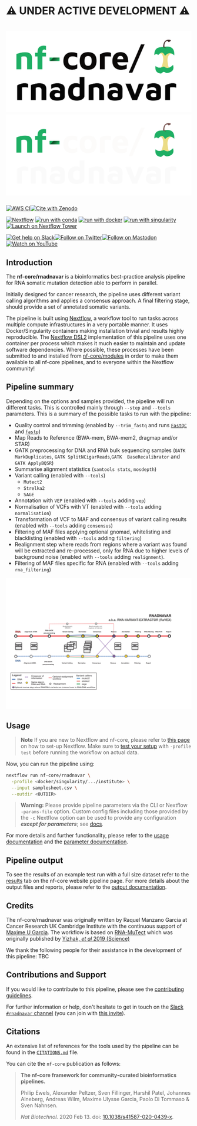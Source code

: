 # :warning: UNDER ACTIVE DEVELOPMENT :warning:

# ![nf-core/rnadnavar](docs/images/nf-core-rnadnavar_logo_light.png#gh-light-mode-only) ![nf-core/rnadnavar](docs/images/nf-core-rnadnavar_logo_dark.png#gh-dark-mode-only)

[![AWS CI](https://img.shields.io/badge/CI%20tests-full%20size-FF9900?labelColor=000000&logo=Amazon%20AWS)](https://nf-co.re/rnadnavar/results)[![Cite with Zenodo](http://img.shields.io/badge/DOI-10.5281/zenodo.XXXXXXX-1073c8?labelColor=000000)](https://doi.org/10.5281/zenodo.XXXXXXX)

[![Nextflow](https://img.shields.io/badge/nextflow%20DSL2-%E2%89%A523.04.0-23aa62.svg)](https://www.nextflow.io/)
[![run with conda](http://img.shields.io/badge/run%20with-conda-3EB049?labelColor=000000&logo=anaconda)](https://docs.conda.io/en/latest/)
[![run with docker](https://img.shields.io/badge/run%20with-docker-0db7ed?labelColor=000000&logo=docker)](https://www.docker.com/)
[![run with singularity](https://img.shields.io/badge/run%20with-singularity-1d355c.svg?labelColor=000000)](https://sylabs.io/docs/)
[![Launch on Nextflow Tower](https://img.shields.io/badge/Launch%20%F0%9F%9A%80-Nextflow%20Tower-%234256e7)](https://tower.nf/launch?pipeline=https://github.com/nf-core/rnadnavar)

[![Get help on Slack](http://img.shields.io/badge/slack-nf--core%20%23rnadnavar-4A154B?labelColor=000000&logo=slack)](https://nfcore.slack.com/channels/rnadnavar)[![Follow on Twitter](http://img.shields.io/badge/twitter-%40nf__core-1DA1F2?labelColor=000000&logo=twitter)](https://twitter.com/nf_core)[![Follow on Mastodon](https://img.shields.io/badge/mastodon-nf__core-6364ff?labelColor=FFFFFF&logo=mastodon)](https://mstdn.science/@nf_core)[![Watch on YouTube](http://img.shields.io/badge/youtube-nf--core-FF0000?labelColor=000000&logo=youtube)](https://www.youtube.com/c/nf-core)

## Introduction

The **nf-core/rnadnavar** is a bioinformatics best-practice
analysis pipeline for RNA somatic mutation detection
able to perform in parallel.

Initially designed for cancer research, the pipeline
uses different variant calling algorithms and applies a
consensus approach. A final filtering stage, should
provide a set of annotated somatic variants.

The pipeline is built using [Nextflow](https://www.nextflow.io), a workflow tool to run tasks across
multiple compute infrastructures in a very portable
manner. It uses Docker/Singularity containers making
installation trivial and results highly reproducible.
The [Nextflow DSL2](https://www.nextflow.io/docs/latest/dsl2.html) implementation of this
pipeline uses one container per process which makes it
much easier to maintain and update software
dependencies. Where possible, these processes have been
submitted to and installed from [nf-core/modules](https://github.com/nf-core/modules) in order to make them available to all nf-core pipelines, and to everyone within the Nextflow community!

<!-- TODO nf-core:
  Complete this sentence with a 2-3 sentence summary of what types of data the pipeline ingests, a brief overview of the
  major pipeline sections and the types of output it produces. You're giving an overview to someone new
  to nf-core here, in 15-20 seconds. For an example, see https://github.com/nf-core/rnaseq/blob/master/README.md#introduction
-->

## Pipeline summary

Depending on the options and samples provided, the 
pipeline will run different tasks. This is controlled 
mainly through `--step` and `--tools` parameters. This 
is a summary of the possible tasks to run with the pipeline:

- Quality control and trimming (enabled by 
  `--trim_fastq` and runs [`FastQC`](https://www.bioinformatics.babraham.ac.uk/projects/fastqc/) and 
  [`fastp`](https://github.com/OpenGene/fastp))
- Map Reads to Reference (BWA-mem, BWA-mem2, dragmap 
  and/or STAR)
- GATK preprocessing for DNA and RNA bulk sequencing 
  samples (`GATK MarkDuplicates`, `GATK SplitNCigarReads`,`GATK 
  BaseRecalibrator` and `GATK ApplyBQSR`)
- Summarise alignment statistics (`samtools stats`, `mosdepth`)
- Variant calling (enabled with `--tools`)
  - `Mutect2`
  - `Strelka2`
  - `SAGE`
- Annotation with `VEP` (enabled with `--tools` adding 
  `vep`)
- Normalisation of VCFs with VT (enabled with `--tools` 
  adding `normalisation`)
- Transformation of VCF to MAF and consensus of variant 
  calling results (enabled with `--tools` adding 
  `consensus`)
- Filtering of MAF files applying optional gnomad, 
  whitelisting and blacklisting (enabled with `--tools` 
  adding `filtering`)
- Realignment step where reads from regions where a variant 
  was found will be extracted and re-processed, only for 
  RNA due to higher levels of background noise (enabled 
  with `--tools` adding `realignment`).
- Filtering of MAF files specific for RNA (enabled with 
  `--tools` adding `rna_filtering`)


<p align="center">
    <img title="RNADNAVAR Workflow"
src="docs/images/rnadnavar_schemav3.png">
</p>

## Usage

> **Note**
> If you are new to Nextflow and nf-core, please refer to [this page](https://nf-co.re/docs/usage/installation) on how
> to set-up Nextflow. Make sure to [test your setup](https://nf-co.re/docs/usage/introduction#how-to-run-a-pipeline)
> with `-profile test` before running the workflow on actual data.

<!-- TODO nf-core: Describe the minimum required steps to execute the pipeline, e.g. how to prepare samplesheets.
    Explain what rows and columns represent. For instance (please edit as appropriate):

First, prepare a samplesheet with your input data that looks as follows:

`samplesheet.csv`:


```csv
sample,lane,fastq_1,fastq_2
CONTROL_REP1,LX,AEG588A1_S1_L002_R1_001.fastq.gz,
AEG588A1_S1_L002_R2_001.fastq.gz
```

Each row represents a fastq file (single-end) or a pair of fastq files (paired end).

-->

Now, you can run the pipeline using:

<!-- TODO nf-core: update the following command to include all required parameters for a minimal example -->

```bash
nextflow run nf-core/rnadnavar \
  -profile <docker/singularity/.../institute> \
  --input samplesheet.csv \
  --outdir <OUTDIR>
```

> **Warning:**
> Please provide pipeline parameters via the CLI or Nextflow `-params-file` option. Custom config files including those
> provided by the `-c` Nextflow option can be used to provide any configuration _**except for parameters**_;
> see [docs](https://nf-co.re/usage/configuration#custom-configuration-files).

For more details and further functionality, please refer to the [usage documentation](https://nf-co.re/rnadnavar/usage) and the [parameter documentation](https://nf-co.re/rnadnavar/parameters).

## Pipeline output

To see the results of an example test run with a full size dataset refer to the [results](https://nf-co.re/rnadnavar/results) tab on the nf-core website pipeline page.
For more details about the output files and reports, please refer to the
[output documentation](https://nf-co.re/rnadnavar/output).

## Credits

The nf-core/rnadnavar was originally written by Raquel
Manzano Garcia at Cancer Research UK Cambridge Institute
with the continuous support of [Maxime U Garcia](https://github.com/maxulysse). The 
workflow is based on
[RNA-MuTect](https://github.com/broadinstitute/RNA_MUTECT_1.0-1) which was
originally published by [Yizhak, _et al_ 2019 (Science)](https://www.science.org/doi/10.1126/science.aaw0726)

We thank the following people for their assistance in the development of this pipeline:
TBC

<!-- TODO nf-core: If applicable, make list of people who have also contributed -->

## Contributions and Support

If you would like to contribute to this pipeline, please see the [contributing guidelines](.github/CONTRIBUTING.md).

For further information or help, don't hesitate to get in touch on the [Slack `#rnadnavar` channel](https://nfcore.slack.com/channels/rnadnavar) (you can join with [this invite](https://nf-co.re/join/slack)).

## Citations

<!-- TODO nf-core: Add citation for pipeline after first release. Uncomment lines below and update Zenodo doi and badge at the top of this file. -->
<!-- If you use  nf-core/rnadnavar for your analysis, please cite it using the following doi: [10.5281/zenodo.XXXXXX](https://doi.org/10.5281/zenodo.XXXXXX) -->

<!-- TODO nf-core: Add bibliography of tools and data used in your pipeline -->

An extensive list of references for the tools used by the pipeline can be found in the [`CITATIONS.md`](CITATIONS.md) file.

You can cite the `nf-core` publication as follows:

> **The nf-core framework for community-curated bioinformatics pipelines.**
>
> Philip Ewels, Alexander Peltzer, Sven Fillinger, Harshil Patel, Johannes Alneberg, Andreas Wilm, Maxime Ulysse Garcia, Paolo Di Tommaso & Sven Nahnsen.
>
> _Nat Biotechnol._ 2020 Feb 13. doi: [10.1038/s41587-020-0439-x](https://dx.doi.org/10.1038/s41587-020-0439-x).
